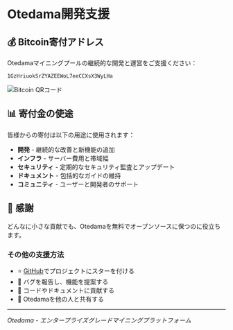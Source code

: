# Otedama開発支援

## 💰 Bitcoin寄付アドレス

Otedamaマイニングプールの継続的な開発と運営をご支援ください：

```
1GzHriuokSrZYAZEEWoL7eeCCXsX3WyLHa
```

![Bitcoin QRコード](https://api.qrserver.com/v1/create-qr-code/?size=200x200&data=1GzHriuokSrZYAZEEWoL7eeCCXsX3WyLHa)

## 📊 寄付金の使途

皆様からの寄付は以下の用途に使用されます：

- **開発** - 継続的な改善と新機能の追加
- **インフラ** - サーバー費用と帯域幅
- **セキュリティ** - 定期的なセキュリティ監査とアップデート
- **ドキュメント** - 包括的なガイドの維持
- **コミュニティ** - ユーザーと開発者のサポート

## 🙏 感謝

どんなに小さな貢献でも、Otedamaを無料でオープンソースに保つのに役立ちます。

### その他の支援方法

- ⭐ [GitHub](https://github.com/shizukutanaka/Otedama)でプロジェクトにスターを付ける
- 🐛 バグを報告し、機能を提案する
- 📝 コードやドキュメントに貢献する
- 📢 Otedamaを他の人と共有する

---

*Otedama - エンタープライズグレードマイニングプラットフォーム*